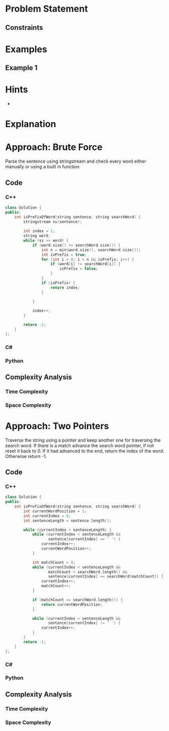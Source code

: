 # Problem Statement

## Constraints

# Examples
## Example 1
# Hints
- 
# Explanation

# Approach: Brute Force
Parse the sentence using stringstream and check every word either manually or using a built in function.

## Code
### C++
```cpp
class Solution {
public:
    int isPrefixOfWord(string sentence, string searchWord) {
        stringstream ss(sentence);
        
        int index = 1;
        string word;
        while (ss >> word) {
            if (word.size() >= searchWord.size()) {
                int n = min(word.size(), searchWord.size());
                int isPrefix = true;
                for (int i = 0; i < n && isPrefix; i++) {
                    if (word[i] != searchWord[i]) {
                        isPrefix = false;
                    }
                }
                if (isPrefix) {
                    return index;
                }

            }
            
            index++;
        }

        return -1;
    }
};
```
### C\#
### Python
## Complexity Analysis
### Time Complexity

### Space Complexity
# Approach: Two Pointers
Traverse the string using a pointer and keep another one for traversing the search word.
If there is a match advance the search word pointer, if not reset it back to 0.
If it had advanced to the end, return the index of the word.
Otherwise return -1.
## Code
### C++
```cpp
class Solution {
public:
    int isPrefixOfWord(string sentence, string searchWord) {
        int currentWordPosition = 1;
        int currentIndex = 0;
        int sentenceLength = sentence.length();

        while (currentIndex < sentenceLength) {
            while (currentIndex < sentenceLength &&
                   sentence[currentIndex] == ' ') {
                currentIndex++;
                currentWordPosition++;
            }

            int matchCount = 0;
            while (currentIndex < sentenceLength &&
                   matchCount < searchWord.length() &&
                   sentence[currentIndex] == searchWord[matchCount]) {
                currentIndex++;
                matchCount++;
            }

            if (matchCount == searchWord.length()) {
                return currentWordPosition;
            }

            while (currentIndex < sentenceLength &&
                   sentence[currentIndex] != ' ') {
                currentIndex++;
            }
        }
        return -1;
    }
};
```
### C\#
### Python
## Complexity Analysis
### Time Complexity

### Space Complexity